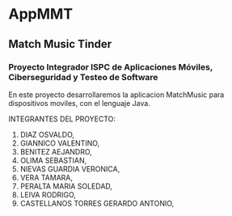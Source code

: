 # AppMMT

## Match Music Tinder

### Proyecto Integrador ISPC de Aplicaciones Móviles, Ciberseguridad y Testeo de Software

En este proyecto desarrollaremos la aplicacion MatchMusic para dispositivos moviles, con el lenguaje Java.

INTEGRANTES DEL PROYECTO:

1) DIAZ OSVALDO,
2) GIANNICO VALENTINO,
3) BENITEZ AEJANDRO,
4) OLIMA SEBASTIAN,
5) NIEVAS GUARDIA VERONICA,
6) VERA TAMARA,
7) PERALTA MARIA SOLEDAD,
8) LEIVA RODRIGO,
9) CASTELLANOS TORRES GERARDO ANTONIO,
